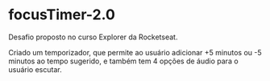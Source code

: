 # focusTimer-2.0

Desafio proposto no curso Explorer da Rocketseat.

Criado um temporizador, que permite ao usuário adicionar +5 minutos ou -5 minutos ao tempo sugerido, e também tem 4 opções de áudio para o usuário escutar.

